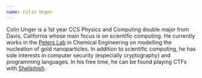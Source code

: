 ```yaml
---
name: Colin Unger
---
```


Colin Unger is a 1st year CCS Physics and Computing double major from Davis, California whose main focus is on scientific computing. He currently works in the [Peters Lab](https://engineering.ucsb.edu/~baronp/) in Chemical Engineering on modelling the nucleation of gold nanoparticles. In addition to scientific computing, he has side interests in computer security (especially cryptography) and programming languages. In his free time, he can be found playing CTFs with [Shellphish](http://www.shellphish.net). 
